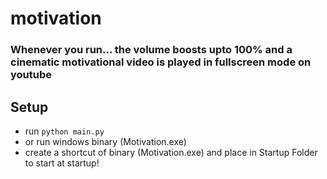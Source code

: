 # motivation

### Whenever you run... the volume boosts upto 100% and a cinematic motivational video is played in fullscreen mode on youtube

## Setup

- run `python main.py`
- or run windows binary (Motivation.exe)
- create a shortcut of binary (Motivation.exe) and place in Startup Folder to start at startup!
